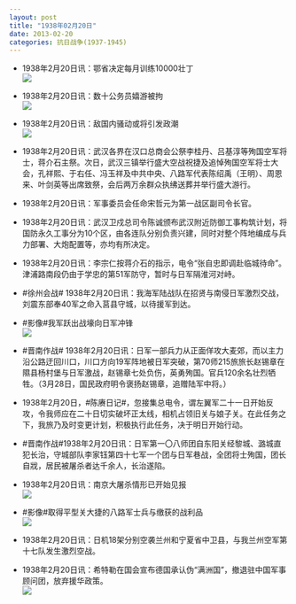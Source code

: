 ```yaml
---
layout: post
title: "1938年02月20日"
date: 2013-02-20
categories: 抗日战争(1937-1945)
---
```


<meta name="referrer" content="no-referrer" />

- 1938年2月20日讯：鄂省决定每月训练10000壮丁 <br/><img src="https://ww3.sinaimg.cn/large/aca367d8jw1e209uslxspj.jpg" />

- 1938年2月20日讯：数十公务员嬉游被拘 <br/><img src="https://ww3.sinaimg.cn/large/aca367d8jw1e2084dffgqj.jpg" />

- 1938年2月20日讯：敌国内骚动或将引发政潮 <br/><img src="https://ww3.sinaimg.cn/large/aca367d8jw1e206dxrl3gj.jpg" />

- 1938年2月20日讯：武汉各界在汉口总商会公祭李桂丹、吕基淳等殉国空军将士，蒋介石主祭。次日，武汉三镇举行盛大空战祝捷及追悼殉国空军将士大会，孔祥熙、于右任、冯玉祥及中共中央、八路军代表陈绍禹（王明）、周恩来、叶剑英等出席致祭，会后两万余群众执绋送葬并举行盛大游行。 

- 1938年2月20日讯：军事委员会任命宋哲元为第一战区副司令长官。 

- 1938年2月20日讯：武汉卫戍总司令陈诚颁布武汉附近防御工事构筑计划，将国防永久工事分为10个区，由各连队分别负责兴建，同时对整个阵地编成与兵力部署、大炮配置等，亦均有所决定。 

- 1938年2月20日讯：李宗仁按蒋介石的指示，电令“张自忠即调赴临城待命”。津浦路南段仍由于学忠的第51军防守，暂时与日军隔淮河对峙。  

- #徐州会战# 1938年2月20日讯：我海军陆战队在招贤与南侵日军激烈交战，刘震东部奉40军之命入莒县守城，以待援军到达。 

- #影像#我军跃出战壕向日军冲锋 <br/><img src="https://ww1.sinaimg.cn/large/aca367d8jw1e1zwa8h9ejj.jpg" />

- #晋南作战# 1938年2月20日讯：日军一部兵力从正面佯攻大麦郊，而以主力沿公路迂回川口，川口方向19军阵地被日军突破，第70师215旅旅长赵锡章在隰县杨村堡与日军激战，赵锡章七处负伤，英勇殉国。官兵120余名壮烈牺牲。（3月28日，国民政府明令褒扬赵锡章，追赠陆军中将。） 

- 1938年2月20日，#陈赓日记#，忽接集总电令，谓左翼军二十一日开始反攻，令我师应在二十日切实破坏正太线，相机占领旧关与娘子关。在此任务之下，我旅乃及时变更计划，积极执行此任务，决于明日开始行动。 

- #晋南作战#1938年2月20日讯：日军第一〇八师团自东阳关经黎城、潞城直犯长治，守城部队李家钰第四十七军一个团与日军巷战，全团将士殉国，团长自戕，居民被屠杀者达千余人，长治遂陷。 

- 1938年2月20日讯：南京大屠杀情形已开始见报 <br/><img src="https://ww2.sinaimg.cn/large/aca367d8jw1e1zp1jhcdhj.jpg" />

- #影像#取得平型关大捷的八路军士兵与缴获的战利品 <br/><img src="https://ww1.sinaimg.cn/large/aca367d8jw1e1zk1iuuryj.jpg" />

- 1938年2月20日讯：日机18架分别空袭兰州和宁夏省中卫县，与我兰州空军第十七队发生激烈空战。 

- 1938年2月20日讯：希特勒在国会宣布德国承认伪“满洲国”，撤退驻中国军事顾问团，放弃援华政策。 <br/><img src="https://ww4.sinaimg.cn/large/aca367d8jw1e1zi3wob2mj.jpg" />

